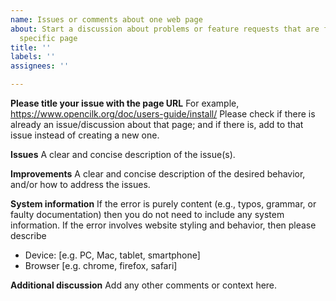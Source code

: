 ```yaml
---
name: Issues or comments about one web page
about: Start a discussion about problems or feature requests that are focused on one
  specific page
title: ''
labels: ''
assignees: ''

---
```


**Please title your issue with the page URL**
For example, https://www.opencilk.org/doc/users-guide/install/
Please check if there is already an issue/discussion about that page; and if there is, add to that issue instead of creating a new one.

**Issues**
A clear and concise description of the issue(s).

**Improvements**
A clear and concise description of the desired behavior, and/or how to address the issues.

**System information**
If the error is purely content (e.g., typos, grammar, or faulty documentation) then you do not need to include any system information. If the error involves website styling and behavior, then please describe
 - Device: [e.g. PC, Mac, tablet, smartphone]
 - Browser [e.g. chrome, firefox, safari]

**Additional discussion**
Add any other comments or context here.
